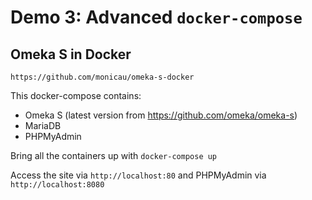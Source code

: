 # Demo 3: Advanced `docker-compose`

## Omeka S in Docker

`https://github.com/monicau/omeka-s-docker`

This docker-compose contains:

- Omeka S (latest version from https://github.com/omeka/omeka-s)
- MariaDB
- PHPMyAdmin

Bring all the containers up with `docker-compose up`

Access the site via `http://localhost:80` and PHPMyAdmin via `http://localhost:8080`